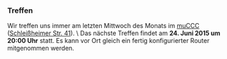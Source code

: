 ### Treffen

Wir treffen uns immer am letzten Mittwoch des Monats im [muCCC](http://muc.ccc.de) ([Schleißheimer Str. 41](http://osm.org/go/0JAf0IVLh?node=2012031859)). \\
Das nächste Treffen findet am **24. Juni 2015 um 20:00 Uhr** statt.
Es kann vor Ort gleich ein fertig konfigurierter Router mitgenommen werden.
